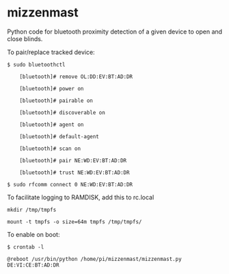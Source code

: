 # mizzenmast
Python code for bluetooth proximity detection of a given device to open and close blinds.

To pair/replace tracked device:

	$ sudo bluetoothctl
	
		[bluetooth]# remove OL:DD:EV:BT:AD:DR
		
		[bluetooth]# power on
		
		[bluetooth]# pairable on
		
		[bluetooth]# discoverable on
		
		[bluetooth]# agent on
		
		[bluetooth]# default-agent
		
		[bluetooth]# scan on
		
		[bluetooth]# pair NE:WD:EV:BT:AD:DR
		
		[bluetooth]# trust NE:WD:EV:BT:AD:DR
		
	$ sudo rfcomm connect 0 NE:WD:EV:BT:AD:DR
	

To facilitate logging to RAMDISK, add this to rc.local

	mkdir /tmp/tmpfs
	
	mount -t tmpfs -o size=64m tmpfs /tmp/tmpfs/
	
	
To enable on boot:

	$ crontab -l
	
	@reboot /usr/bin/python /home/pi/mizzenmast/mizzenmast.py DE:VI:CE:BT:AD:DR
	



